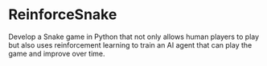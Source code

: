 # ReinforceSnake
Develop a Snake game in Python that not only allows human players to play but also uses reinforcement learning to train an AI agent that can play the game and improve over time.
